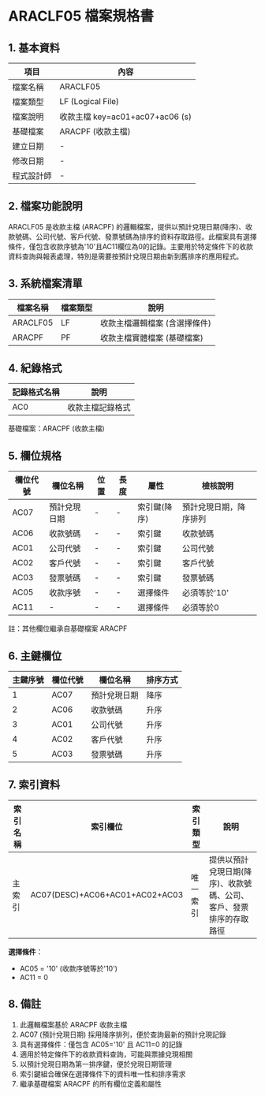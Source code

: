 # ARACLF05 檔案規格書

## 1. 基本資料

| 項目 | 內容 |
|------|------|
| 檔案名稱 | ARACLF05 |
| 檔案類型 | LF (Logical File) |
| 檔案說明 | 收款主檔 key=ac01+ac07+ac06 (s) |
| 基礎檔案 | ARACPF (收款主檔) |
| 建立日期 | - |
| 修改日期 | - |
| 程式設計師 | - |

## 2. 檔案功能說明

ARACLF05 是收款主檔 (ARACPF) 的邏輯檔案，提供以預計兌現日期(降序)、收款號碼、公司代號、客戶代號、發票號碼為排序的資料存取路徑。此檔案具有選擇條件，僅包含收款序號為'10'且AC11欄位為0的記錄。主要用於特定條件下的收款資料查詢與報表處理，特別是需要按預計兌現日期由新到舊排序的應用程式。

## 3. 系統檔案清單

| 檔案名稱 | 檔案類型 | 說明 |
|----------|----------|------|
| ARACLF05 | LF | 收款主檔邏輯檔案 (含選擇條件) |
| ARACPF | PF | 收款主檔實體檔案 (基礎檔案) |

## 4. 紀錄格式

| 記錄格式名稱 | 說明 |
|--------------|------|
| AC0 | 收款主檔記錄格式 |

基礎檔案：ARACPF (收款主檔)

## 5. 欄位規格

| 欄位代號 | 欄位名稱 | 位置 | 長度 | 屬性 | 檢核說明 |
|----------|----------|------|------|------|----------|
| AC07 | 預計兌現日期 | - | - | 索引鍵(降序) | 預計兌現日期，降序排列 |
| AC06 | 收款號碼 | - | - | 索引鍵 | 收款號碼 |
| AC01 | 公司代號 | - | - | 索引鍵 | 公司代號 |
| AC02 | 客戶代號 | - | - | 索引鍵 | 客戶代號 |
| AC03 | 發票號碼 | - | - | 索引鍵 | 發票號碼 |
| AC05 | 收款序號 | - | - | 選擇條件 | 必須等於'10' |
| AC11 | - | - | - | 選擇條件 | 必須等於0 |

註：其他欄位繼承自基礎檔案 ARACPF

## 6. 主鍵欄位

| 主鍵序號 | 欄位代號 | 欄位名稱 | 排序方式 |
|----------|----------|----------|----------|
| 1 | AC07 | 預計兌現日期 | 降序 |
| 2 | AC06 | 收款號碼 | 升序 |
| 3 | AC01 | 公司代號 | 升序 |
| 4 | AC02 | 客戶代號 | 升序 |
| 5 | AC03 | 發票號碼 | 升序 |

## 7. 索引資料

| 索引名稱 | 索引欄位 | 索引類型 | 說明 |
|----------|----------|----------|------|
| 主索引 | AC07(DESC)+AC06+AC01+AC02+AC03 | 唯一索引 | 提供以預計兌現日期(降序)、收款號碼、公司、客戶、發票排序的存取路徑 |

**選擇條件**：
- AC05 = '10' (收款序號等於'10')
- AC11 = 0

## 8. 備註

1. 此邏輯檔案基於 ARACPF 收款主檔
2. AC07 (預計兌現日期) 採用降序排列，便於查詢最新的預計兌現記錄
3. 具有選擇條件：僅包含 AC05='10' 且 AC11=0 的記錄
4. 適用於特定條件下的收款資料查詢，可能與票據兌現相關
5. 以預計兌現日期為第一排序鍵，便於兌現日期管理
6. 索引鍵組合確保在選擇條件下的資料唯一性和排序需求
7. 繼承基礎檔案 ARACPF 的所有欄位定義和屬性 